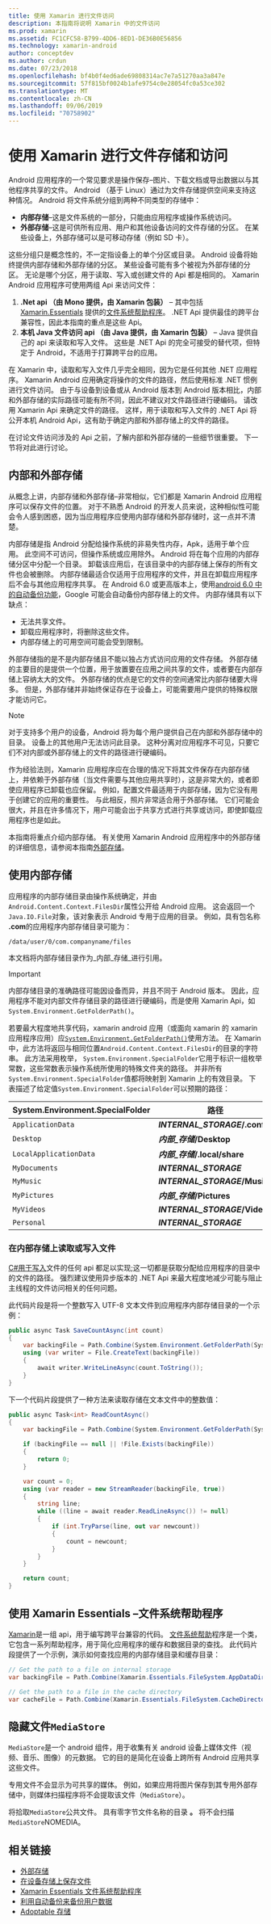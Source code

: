 ```yaml
---
title: 使用 Xamarin 进行文件访问
description: 本指南将说明 Xamarin 中的文件访问
ms.prod: xamarin
ms.assetid: FC1CFC58-B799-4DD6-8ED1-DE36B0E56856
ms.technology: xamarin-android
author: conceptdev
ms.author: crdun
ms.date: 07/23/2018
ms.openlocfilehash: bf4b0f4ed6ade69808314ac7e7a51270aa3a847e
ms.sourcegitcommit: 57f815bf0024b1afe9754c0e28054fc0a53ce302
ms.translationtype: MT
ms.contentlocale: zh-CN
ms.lasthandoff: 09/06/2019
ms.locfileid: "70758902"
---
```

# <a name="file-storage-and-access-with-xamarinandroid"></a>使用 Xamarin 进行文件存储和访问

Android 应用程序的一个常见要求是操作保存&ndash;图片、下载文档或导出数据以与其他程序共享的文件。 Android （基于 Linux）通过为文件存储提供空间来支持这种情况。 Android 将文件系统分组到两种不同类型的存储中：

* **内部存储**&ndash;这是文件系统的一部分，只能由应用程序或操作系统访问。
* **外部存储**&ndash;这是可供所有应用、用户和其他设备访问的文件存储的分区。 在某些设备上，外部存储可以是可移动存储（例如 SD 卡）。

这些分组只是概念性的，不一定指设备上的单个分区或目录。 Android 设备将始终提供内部存储和外部存储的分区。 某些设备可能有多个被视为外部存储的分区。 无论是哪个分区，用于读取、写入或创建文件的 Api 都是相同的。 Xamarin Android 应用程序可使用两组 Api 来访问文件：

1. **.Net api （由 Mono 提供，由 Xamarin 包装）** &ndash; 其中包括 [Xamarin.Essentials](~/essentials/index.md?context=xamarin/android) 提供的[文件系统帮助程序](~/essentials/file-system-helpers.md?context=xamarin/android)。 .NET Api 提供最佳的跨平台兼容性，因此本指南的重点是这些 Api。
1. **本机 Java 文件访问 api （由 Java 提供，由 Xamarin 包装）** &ndash; Java 提供自己的 api 来读取和写入文件。 这些是 .NET Api 的完全可接受的替代项，但特定于 Android，不适用于打算跨平台的应用。

在 Xamarin 中，读取和写入文件几乎完全相同，因为它是任何其他 .NET 应用程序。 Xamarin Android 应用确定将操作的文件的路径，然后使用标准 .NET 惯例进行文件访问。 由于与设备到设备或从 Android 版本到 Android 版本相比，内部和外部存储的实际路径可能有所不同，因此不建议对文件路径进行硬编码。 请改用 Xamarin Api 来确定文件的路径。 这样，用于读取和写入文件的 .NET Api 将公开本机 Android Api，这有助于确定内部和外部存储上的文件的路径。

在讨论文件访问涉及的 Api 之前，了解内部和外部存储的一些细节很重要。 下一节将对此进行讨论。

## <a name="internal-vs-external-storage"></a>内部和外部存储

从概念上讲，内部存储和外部存储&ndash;非常相似，它们都是 Xamarin Android 应用程序可以保存文件的位置。 对于不熟悉 Android 的开发人员来说，这种相似性可能会令人感到困惑，因为当应用程序应使用内部存储和外部存储时，这一点并不清楚。

内部存储是指 Android 分配给操作系统的非易失性内存，Apk，适用于单个应用。 此空间不可访问，但操作系统或应用除外。 Android 将在每个应用的内部存储分区中分配一个目录。 卸载该应用后，在该目录中的内部存储上保存的所有文件也会被删除。 内部存储最适合仅适用于应用程序的文件，并且在卸载应用程序后不会与其他应用程序共享。 在 Android 6.0 或更高版本上，使用[android 6.0 中的自动备份功能](https://developer.android.com/guide/topics/data/autobackup)，Google 可能会自动备份内部存储上的文件。 内部存储具有以下缺点：

* 无法共享文件。
* 卸载应用程序时，将删除这些文件。
* 内部存储上的可用空间可能会受到限制。

外部存储指的是不是内部存储且不能以独占方式访问应用的文件存储。 外部存储的主要目的是提供一个位置，用于放置要在应用之间共享的文件，或者要在内部存储上容纳太大的文件。 外部存储的优点是它的文件的空间通常比内部存储要大得多。 但是，外部存储并非始终保证存在于设备上，可能需要用户提供的特殊权限才能访问它。

> [!NOTE]
> 对于支持多个用户的设备，Android 将为每个用户提供自己在内部和外部存储中的目录。 设备上的其他用户无法访问此目录。 这种分离对应用程序不可见，只要它们不对内部或外部存储上的文件的路径进行硬编码。

作为经验法则，Xamarin 应用程序应在合理的情况下将其文件保存在内部存储上，并依赖于外部存储（当文件需要与其他应用共享时），这是非常大的，或者即使应用程序已卸载也应保留。 例如，配置文件最适用于内部存储，因为它没有用于创建它的应用的重要性。  与此相反，照片非常适合用于外部存储。 它们可能会很大，并且在许多情况下，用户可能会出于共享方式进行共享或访问，即使卸载应用程序也是如此。

本指南将重点介绍内部存储。 有关使用 Xamarin Android 应用程序中的外部存储的详细信息，请参阅本指南[外部存储](~/android/platform/files/external-storage.md)。

## <a name="working-with-internal-storage"></a>使用内部存储

应用程序的内部存储目录由操作系统确定，并由`Android.Content.Context.FilesDir`属性公开给 Android 应用。 这会返回一个`Java.IO.File`对象，该对象表示 Android 专用于应用的目录。  例如，具有包名称 **.com**的应用程序内部存储目录可能为：

```bash
/data/user/0/com.companyname/files
```

本文档将内部存储目录作为_内部\_存储_进行引用。

> [!IMPORTANT]
> 内部存储目录的准确路径可能因设备而异，并且不同于 Android 版本。 因此，应用程序不能对内部文件存储目录的路径进行硬编码，而是使用 Xamarin Api，如`System.Environment.GetFolderPath()`。

若要最大程度地共享代码，xamarin android 应用（或面向 xamarin 的 xamarin 应用程序应用）应[`System.Environment.GetFolderPath()`](xref:System.Environment.GetFolderPath*)使用方法。 在 Xamarin 中，此方法将返回与相同位置`Android.Content.Context.FilesDir`的目录的字符串。 此方法采用枚举， `System.Environment.SpecialFolder`它用于标识一组枚举常数，这些常数表示操作系统所使用的特殊文件夹的路径。 并非所有`System.Environment.SpecialFolder`值都将映射到 Xamarin 上的有效目录。 下表描述了给定值`System.Environment.SpecialFolder`可以预期的路径：

| System.Environment.SpecialFolder | 路径  |
|----------------------|---|
| `ApplicationData` | **_INTERNAL\_STORAGE_/.config** |
| `Desktop` | **_内部\_存储_/Desktop** |
| `LocalApplicationData` | **_内部\_存储_/.local/share** |
| `MyDocuments` | **_INTERNAL\_STORAGE_** |
| `MyMusic` | **_INTERNAL\_STORAGE_/Music** |
| `MyPictures` | **_内部\_存储_/Pictures** |
| `MyVideos` | **_INTERNAL\_STORAGE_/Videos** |
| `Personal` | **_INTERNAL\_STORAGE_** |

### <a name="reading-or-writing-to-files-on-internal-storage"></a>在内部存储上读取或写入文件

[ C#用于写入](https://docs.microsoft.com/dotnet/csharp/programming-guide/file-system/how-to-write-to-a-text-file)文件的任何 api 都足以实现;这一切都是获取分配给应用程序的目录中的文件的路径。 强烈建议使用异步版本的 .NET Api 来最大程度地减少可能与阻止主线程的文件访问相关的任何问题。

此代码片段是将一个整数写入 UTF-8 文本文件到应用程序内部存储目录的一个示例：

```csharp
public async Task SaveCountAsync(int count)
{
    var backingFile = Path.Combine(System.Environment.GetFolderPath(System.Environment.SpecialFolder.Personal), "count.txt");
    using (var writer = File.CreateText(backingFile))
    {
        await writer.WriteLineAsync(count.ToString());
    }
}
```

下一个代码片段提供了一种方法来读取存储在文本文件中的整数值：

```csharp
public async Task<int> ReadCountAsync()
{
    var backingFile = Path.Combine(System.Environment.GetFolderPath(System.Environment.SpecialFolder.Personal), "count.txt");

    if (backingFile == null || !File.Exists(backingFile))
    {
        return 0;
    }

    var count = 0;
    using (var reader = new StreamReader(backingFile, true))
    {
        string line;
        while ((line = await reader.ReadLineAsync()) != null)
        {
            if (int.TryParse(line, out var newcount))
            {
                count = newcount;
            }
        }
    }

    return count;
}
```

## <a name="using--xamarinessentials-ndash-file-system-helpers"></a>使用 Xamarin Essentials &ndash;文件系统帮助程序

[Xamarin](~/essentials/file-system-helpers.md?context=xamarin/android)是一组 api，用于编写跨平台兼容的代码。 [文件系统帮助](~/essentials/file-system-helpers.md?context=xamarin/android)程序是一个类，它包含一系列帮助程序，用于简化应用程序的缓存和数据目录的查找。 此代码片段提供了一个示例，演示如何查找应用的内部存储目录和缓存目录：

```csharp
// Get the path to a file on internal storage
var backingFile = Path.Combine(Xamarin.Essentials.FileSystem.AppDataDirectory, "count.txt");

// Get the path to a file in the cache directory
var cacheFile = Path.Combine(Xamarin.Essentials.FileSystem.CacheDirectory, "count.txt");
```

## <a name="hiding-files-from-the-mediastore"></a>隐藏文件`MediaStore`

`MediaStore`是一个 android 组件，用于收集有关 android 设备上媒体文件（视频、音乐、图像）的元数据。 它的目的是简化在设备上跨所有 Android 应用共享这些文件。

专用文件不会显示为可共享的媒体。 例如，如果应用将图片保存到其专用外部存储中，则媒体扫描程序将不会提取该文件（`MediaStore`）。

将拾取`MediaStore`公共文件。 具有零字节文件名称的目录 **。** 将不会扫描`MediaStore`NOMEDIA。

## <a name="related-links"></a>相关链接

* [外部存储](~/android/platform/files/external-storage.md)
* [在设备存储上保存文件](https://developer.android.com/training/data-storage/files)
* [Xamarin Essentials 文件系统帮助程序](~/essentials/file-system-helpers.md?context=xamarin/android)
* [利用自动备份来备份用户数据](https://developer.android.com/guide/topics/data/autobackup)
* [Adoptable 存储](https://source.android.com/devices/storage/adoptable)
